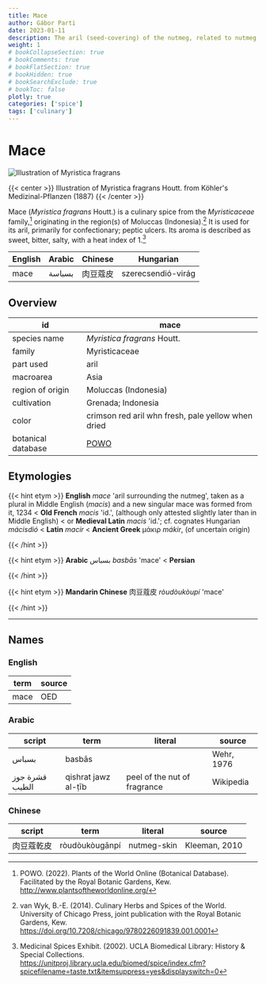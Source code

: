 ```yaml
---
title: Mace
author: Gábor Parti
date: 2023-01-11
description: The aril (seed-covering) of the nutmeg, related to nutmeg..
weight: 1
# bookCollapseSection: true
# bookComments: true
# bookFlatSection: true
# bookHidden: true
# bookSearchExclude: true
# bookToc: false
plotly: true
categories: ['spice']
tags: ['culinary']
---
```


# Mace

![Illustration of Myristica fragrans](/spice/images/kohler/mace.png)

{{< center >}}
Illustration of Myristica fragrans Houtt. from Köhler's Medizinal-Pflanzen (1887)
{{< /center >}}

Mace (*Myristica fragrans* Houtt.) is a culinary spice from the *Myristicaceae* family,[^powo] originating in the region(s) of Moluccas (Indonesia).[^van_wyk_culinary_2014] It is used for its aril, primarily for confectionary; peptic ulcers. Its aroma is described as sweet, bitter, salty, with a heat index of 1.[^ucla_medicinal_2002]

|English|Arabic|Chinese|     Hungarian    |
|-------|------|-------|------------------|
|  mace |بسباسة|  肉豆蔻皮 |szerecsendió-virág|

## Overview

|        id        |                        mace                       |
|------------------|---------------------------------------------------|
|   species name   |            *Myristica fragrans* Houtt.            |
|      family      |                   Myristicaceae                   |
|     part used    |                        aril                       |
|     macroarea    |                        Asia                       |
| region of origin |                Moluccas (Indonesia)               |
|    cultivation   |                 Grenada; Indonesia                |
|       color      | crimson red aril whn fresh, pale yellow when dried|
|botanical database|[POWO](https://powo.science.kew.org/taxon/586076-1)|

## Etymologies

{{< hint etym >}}
**English** *mace* 'aril surrounding the nutmeg', taken as a plural in Middle English (*macis*) and a new singular mace was formed from it, 1234 < **Old French** *macis* 'id.', (although only attested slightly later than in Middle English) < or **Medieval Latin** *macis* 'id.'; cf. cognates Hungarian *mácisdió* < **Latin** *macir* < **Ancient Greek** μάκιρ *mákir*, (of uncertain origin)



{{< /hint >}}

{{< hint etym >}}
**Arabic** بسباس *basbās* 'mace' < **Persian**



{{< /hint >}}

{{< hint etym >}}
**Mandarin Chinese** 肉豆蔻皮 *ròudòukòupí* 'mace'



{{< /hint >}}

***

## Names

### English

|term|source|
|----|------|
|mace|  OED |

### Arabic

|     script    |        term       |           literal          |  source  |
|---------------|-------------------|----------------------------|----------|
|     بسباس     |       basbās      |                            |Wehr, 1976|
|قشرة جوز الطيب |qishrat jawz al-ṭīb|peel of the nut of fragrance| Wikipedia|

### Chinese

|script|     term     |  literal  |    source   |
|------|--------------|-----------|-------------|
| 肉豆蔻乾皮|ròudòukòugānpí|nutmeg-skin|Kleeman, 2010|

[^powo]: POWO. (2022). Plants of the World Online (Botanical Database). Facilitated by the Royal Botanic Gardens, Kew. http://www.plantsoftheworldonline.org/
[^van_wyk_culinary_2014]: van Wyk, B.-E. (2014). Culinary Herbs and Spices of the World. University of Chicago Press, joint publication with the Royal Botanic Gardens, Kew. https://doi.org/10.7208/chicago/9780226091839.001.0001
[^ucla_medicinal_2002]: Medicinal Spices Exhibit. (2002). UCLA Biomedical Library: History & Special Collections. https://unitproj.library.ucla.edu/biomed/spice/index.cfm?spicefilename=taste.txt&itemsuppress=yes&displayswitch=0

